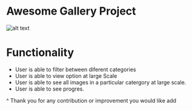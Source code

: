 # Awesome Gallery Project

![alt text](http://url/images/Awesome-Gallery.png)

# Functionality

- User is able to filter between diferent categories
- User is able to view option at large Scale
- User is able to see all images in a particular catergory at large scale.
- User is able to see progres.

^ Thank you for any contribution or improvement you would like add
